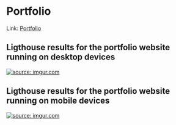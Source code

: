 # Portfolio
Link: <a href="https://byronxc.github.io/portfolio/">Portfolio<a>
  
 ## Ligthouse results for the portfolio website running on desktop devices
 <a href="https://imgur.com/nEpVczi"><img src="https://i.imgur.com/nEpVczi.png" title="source: imgur.com" /></a>
 
  ## Ligthouse results for the portfolio website running on mobile devices
 <a href="https://imgur.com/Kyes5mq"><img src="https://i.imgur.com/Kyes5mq.png" title="source: imgur.com" /></a>
